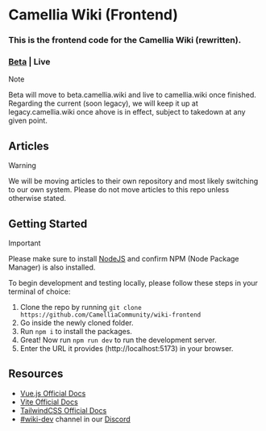 # Camellia Wiki (Frontend)
### This is the frontend code for the Camellia Wiki (rewritten).

### [Beta](https://v2.camellia.wiki) | Live

> [!NOTE]
> Beta will move to beta.camellia.wiki and live to camellia.wiki once finished.
> Regarding the current (soon legacy), we will keep it up at legacy.camellia.wiki once ahove is in effect, subject to takedown at any given point.


## Articles

> [!WARNING]
> We will be moving articles to their own repository and most likely switching to our own system.
> Please do not move articles to this repo unless otherwise stated.


## Getting Started

> [!IMPORTANT]
> Please make sure to install [NodeJS](https://nodejs.org) and confirm NPM (Node Package Manager) is also installed.

To begin development and testing locally, please follow these steps in your terminal of choice:
1. Clone the repo by running `git clone https://github.com/CamelliaCommunity/wiki-frontend`
2. Go inside the newly cloned folder.
3. Run `npm i` to install the packages.
4. Great! Now run `npm run dev` to run the development server.
5. Enter the URL it provides (http://localhost:5173) in your browser.


## Resources

- [Vue.js Official Docs](https://vuejs.org/guide/)
- [Vite Official Docs](https://vitejs.dev/guide/)
- [TailwindCSS Official Docs](https://tailwindcss.com/docs/)
- [#wiki-dev](https://discord.com/channels/435720333786480641/1174624963584610334) channel in our [Discord](https://discord.gg/camellia)
